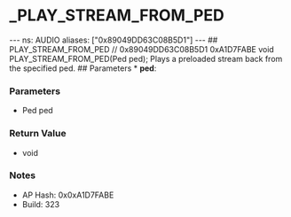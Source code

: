 # _PLAY_STREAM_FROM_PED

--- ns: AUDIO aliases: ["0x89049DD63C08B5D1"] --- ## PLAY_STREAM_FROM_PED  // 0x89049DD63C08B5D1 0xA1D7FABE void PLAY_STREAM_FROM_PED(Ped ped);  Plays a preloaded stream back from the specified ped.  ## Parameters * **ped**:

### Parameters
* Ped ped

### Return Value
* void

### Notes
* AP Hash: 0x0xA1D7FABE
* Build: 323

